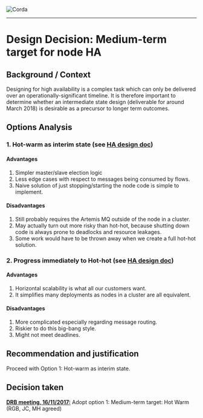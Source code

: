 ![Corda](https://www.corda.net/wp-content/uploads/2016/11/fg005_corda_b.png)

------

# Design Decision: Medium-term target for node HA

## Background / Context

Designing for high availability is a complex task which can only be delivered over an operationally-significant timeline. It is therefore important to determine whether an intermediate state design (deliverable for around March 2018) is desirable as a precursor to longer term outcomes.



## Options Analysis

### 1. Hot-warm as interim state (see [HA design doc](../design.md))

#### Advantages

1. Simpler master/slave election logic
2. Less edge cases with respect to messages being consumed by flows.
3. Naive solution of just stopping/starting the node code is simple to implement.

#### Disadvantages

1. Still probably requires the Artemis MQ outside of the node in a cluster.
2. May actually turn out more risky than hot-hot, because shutting down code is always prone to deadlocks and resource leakages.
3. Some work would have to be thrown away when we create a full hot-hot solution.

### 2. Progress immediately to Hot-hot (see [HA design doc](../design.md))

#### Advantages

1. Horizontal scalability is what all our customers want.
2. It simplifies many deployments as nodes in a cluster are all equivalent.

#### Disadvantages

1. More complicated especially regarding message routing.
2. Riskier to do this big-bang style.
3. Might not meet deadlines.

## Recommendation and justification

Proceed with Option 1: Hot-warm as interim state.

## Decision taken

**[DRB meeting, 16/11/2017:](./drb-meeting-20171116.md)** Adopt option 1: Medium-term target: Hot Warm (RGB, JC, MH agreed)

